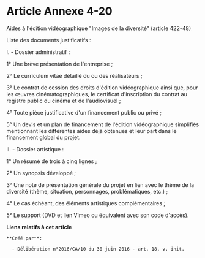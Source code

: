 # Article Annexe 4-20

Aides à l'édition vidéographique "Images de la diversité" (article 422-48)

Liste des documents justificatifs :

I. - Dossier administratif :

1° Une brève présentation de l'entreprise ;

2° Le curriculum vitae détaillé du ou des réalisateurs ;

3° Le contrat de cession des droits d'édition vidéographique ainsi que, pour les œuvres cinématographiques, le certificat
d'inscription du contrat au registre public du cinéma et de l'audiovisuel ;

4° Toute pièce justificative d'un financement public ou privé ;

5° Un devis et un plan de financement de l'édition vidéographique simplifiés mentionnant les différentes aides déjà obtenues
et leur part dans le financement global du projet.

II. - Dossier artistique :

1° Un résumé de trois à cinq lignes ;

2° Un synopsis développé ;

3° Une note de présentation générale du projet en lien avec le thème de la diversité (thème, situation, personnages,
problématiques, etc.) ;

4° Le cas échéant, des éléments artistiques complémentaires ;

5° Le support (DVD et lien Vimeo ou équivalent avec son code d'accès).

**Liens relatifs à cet article**

	**Créé par**:

	  - Délibération n°2016/CA/10 du 30 juin 2016 - art. 18, v. init.
